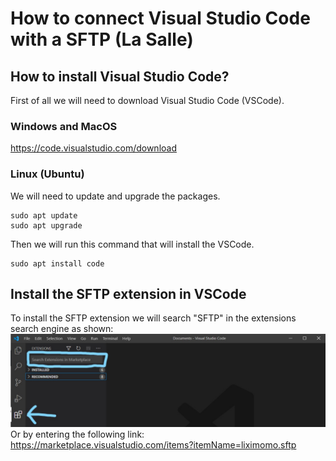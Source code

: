 # How to connect Visual Studio Code with a SFTP (La Salle)



## How to install Visual Studio Code?
First of all we will need to download Visual Studio Code (VSCode).
### Windows and MacOS
<https://code.visualstudio.com/download>

### Linux (Ubuntu)
We will need to update and upgrade the packages.
```
sudo apt update
sudo apt upgrade
```
Then we will run this command that will install the VSCode.
```
sudo apt install code
```

## Install the SFTP extension in VSCode
To install the SFTP extension we will search "SFTP" in the extensions search engine as shown:
![](1st_Step.jpg)
Or by entering the following link:
<https://marketplace.visualstudio.com/items?itemName=liximomo.sftp>

